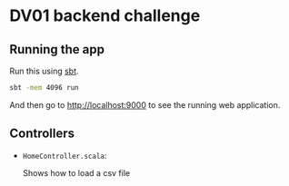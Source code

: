 # DV01 backend challenge

## Running the app

Run this using [sbt](http://www.scala-sbt.org/).

```bash
sbt -mem 4096 run
```

And then go to <http://localhost:9000> to see the running web application.

## Controllers

- `HomeController.scala`:

  Shows how to load a csv file